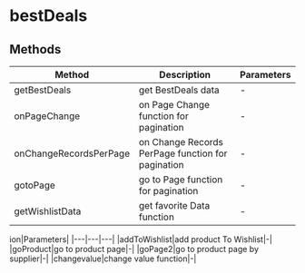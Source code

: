 # bestDeals

## Methods

<!-- @vuese:bestDeals:methods:start -->
|Method|Description|Parameters|
|---|---|---|
|getBestDeals|get BestDeals data|-|
|onPageChange|on Page Change function for pagination|-|
|onChangeRecordsPerPage|on Change Records PerPage function for pagination|-|
|gotoPage|go to Page function for pagination|-|
|getWishlistData|get favorite Data function|-|

<!-- @vuese:bestDeals:methods:end -->


ion|Parameters|
|---|---|---|
|addToWishlist|add product To Wishlist|-|
|goProduct|go to product page|-|
|goPage2|go to product page by supplier|-|
|changevalue|change value function|-|

<!-- @vuese:BestDeals:methods:end -->


